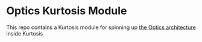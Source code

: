 Optics Kurtosis Module
======================
This repo contains a Kurtosis module for spinning up [the Optics architecture](https://optics.xyz/) inside Kurtosis
